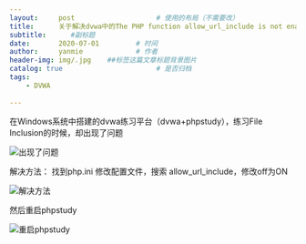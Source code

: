 ```yaml
---
layout:     post                    # 使用的布局（不需要改）
title:      关于解决dvwa中的The PHP function allow_url_include is not enabled.问题  # 标题 
subtitle:      #副标题
date:       2020-07-01         # 时间
author:     yanmie             # 作者
header-img: img/.jpg    ##标签这篇文章标题背景图片
catalog: true                       # 是否归档
tags:                               
    - DVWA
  
---
```


在Windows系统中搭建的dvwa练习平台（dvwa+phpstudy），练习File Inclusion的时候，却出现了问题 

![出现了问题 ](https://s1.ax1x.com/2020/07/01/NowVG6.png)

解决方法： 找到php.ini  修改配置文件，搜索 allow_url_include，修改off为ON 

![解决方法](https://s1.ax1x.com/2020/07/01/NowZRK.png)

然后重启phpstudy 

![重启phpstudy ](https://s1.ax1x.com/2020/07/01/NowexO.png)
